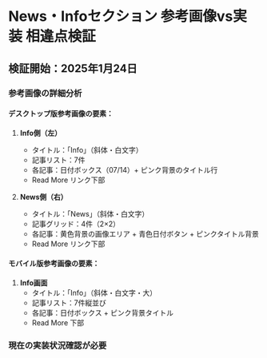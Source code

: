 # News・Infoセクション 参考画像vs実装 相違点検証

## 検証開始：2025年1月24日

### 参考画像の詳細分析

#### デスクトップ版参考画像の要素：
1. **Info側（左）**
   - タイトル：「Info」（斜体・白文字）
   - 記事リスト：7件
   - 各記事：日付ボックス（07/14）+ ピンク背景のタイトル行
   - Read More リンク下部

2. **News側（右）**  
   - タイトル：「News」（斜体・白文字）
   - 記事グリッド：4件（2×2）
   - 各記事：黄色背景の画像エリア + 青色日付ボタン + ピンクタイトル背景
   - Read More リンク下部

#### モバイル版参考画像の要素：
1. **Info画面**
   - タイトル：「Info」（斜体・白文字・大）
   - 記事リスト：7件縦並び
   - 各記事：日付ボックス + ピンク背景タイトル
   - Read More 下部

### 現在の実装状況確認が必要
